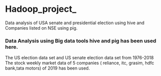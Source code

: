 # Hadoop_project_
Data analysis of USA senate and presidential election using hive and Companies listed on NSE using pig. 

### Data Analysis using Big data tools hive and pig has been used here.

The US election data set and US senate election data set from 1976-2018
The stock weekly market data of 5 companies ( reliance, itc, grasim, hdfc bank,tata motors) of 2019 has been used.


